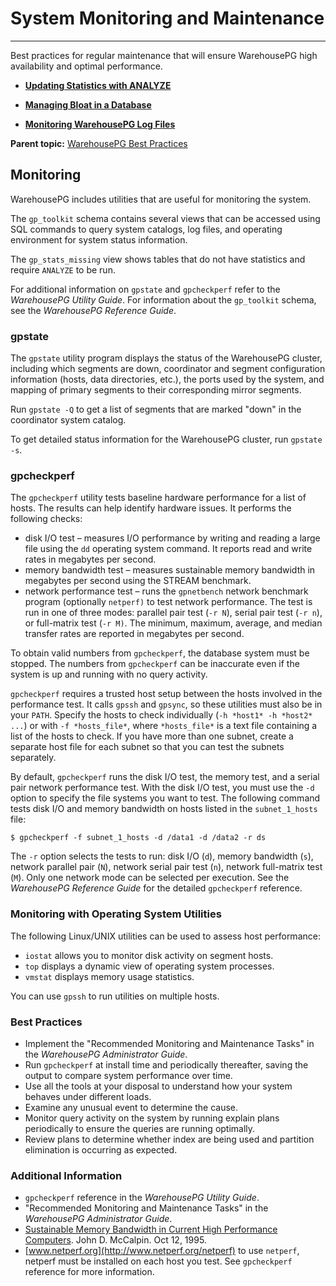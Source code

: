 # System Monitoring and Maintenance
---

Best practices for regular maintenance that will ensure WarehousePG high availability and optimal performance.

-   **[Updating Statistics with ANALYZE](analyze.html)**  

-   **[Managing Bloat in a Database](bloat.html)**  

-   **[Monitoring WarehousePG Log Files](logfiles.html)**  


**Parent topic:** [WarehousePG Best Practices](intro.html)

## <a id="topic_izw_bwb_s4"></a>Monitoring

WarehousePG includes utilities that are useful for monitoring the system.

The `gp_toolkit` schema contains several views that can be accessed using SQL commands to query system catalogs, log files, and operating environment for system status information.

The `gp_stats_missing` view shows tables that do not have statistics and require `ANALYZE` to be run.

For additional information on `gpstate` and `gpcheckperf` refer to the *WarehousePG Utility Guide*. For information about the `gp_toolkit` schema, see the *WarehousePG Reference Guide*.

### <a id="gpstate"></a>gpstate

The `gpstate` utility program displays the status of the WarehousePG cluster, including which segments are down, coordinator and segment configuration information \(hosts, data directories, etc.\), the ports used by the system, and mapping of primary segments to their corresponding mirror segments.

Run `gpstate -Q` to get a list of segments that are marked "down" in the coordinator system catalog.

To get detailed status information for the WarehousePG cluster, run `gpstate -s`.

### <a id="gpcheckperf"></a>gpcheckperf

The `gpcheckperf` utility tests baseline hardware performance for a list of hosts. The results can help identify hardware issues. It performs the following checks:

-   disk I/O test – measures I/O performance by writing and reading a large file using the `dd` operating system command. It reports read and write rates in megabytes per second.
-   memory bandwidth test – measures sustainable memory bandwidth in megabytes per second using the STREAM benchmark.
-   network performance test – runs the `gpnetbench` network benchmark program \(optionally `netperf)` to test network performance. The test is run in one of three modes: parallel pair test \(`-r N`\), serial pair test \(`-r n`\), or full-matrix test \(`-r M)`. The minimum, maximum, average, and median transfer rates are reported in megabytes per second.

To obtain valid numbers from `gpcheckperf`, the database system must be stopped. The numbers from `gpcheckperf` can be inaccurate even if the system is up and running with no query activity.

`gpcheckperf` requires a trusted host setup between the hosts involved in the performance test. It calls `gpssh` and `gpsync`, so these utilities must also be in your `PATH`. Specify the hosts to check individually \(`-h *host1* -h *host2* ...`\) or with `-f *hosts_file*`, where `*hosts_file*` is a text file containing a list of the hosts to check. If you have more than one subnet, create a separate host file for each subnet so that you can test the subnets separately.

By default, `gpcheckperf` runs the disk I/O test, the memory test, and a serial pair network performance test. With the disk I/O test, you must use the `-d` option to specify the file systems you want to test. The following command tests disk I/O and memory bandwidth on hosts listed in the `subnet_1_hosts` file:

```
$ gpcheckperf -f subnet_1_hosts -d /data1 -d /data2 -r ds
```

The `-r` option selects the tests to run: disk I/O \(`d`\), memory bandwidth \(`s`\), network parallel pair \(`N`\), network serial pair test \(`n`\), network full-matrix test \(`M`\). Only one network mode can be selected per execution. See the *WarehousePG Reference Guide* for the detailed `gpcheckperf` reference.

### <a id="monos"></a>Monitoring with Operating System Utilities

The following Linux/UNIX utilities can be used to assess host performance:

-   `iostat` allows you to monitor disk activity on segment hosts.
-   `top` displays a dynamic view of operating system processes.
-   `vmstat` displays memory usage statistics.

You can use `gpssh` to run utilities on multiple hosts.

### <a id="bp1"></a>Best Practices

-   Implement the "Recommended Monitoring and Maintenance Tasks" in the *WarehousePG Administrator Guide*.
-   Run `gpcheckperf` at install time and periodically thereafter, saving the output to compare system performance over time.
-   Use all the tools at your disposal to understand how your system behaves under different loads.
-   Examine any unusual event to determine the cause.
-   Monitor query activity on the system by running explain plans periodically to ensure the queries are running optimally.
-   Review plans to determine whether index are being used and partition elimination is occurring as expected.

### <a id="addinfo"></a>Additional Information

-   `gpcheckperf` reference in the *WarehousePG Utility Guide*.
-   "Recommended Monitoring and Maintenance Tasks" in the *WarehousePG Administrator Guide*.
-   [Sustainable Memory Bandwidth in Current High Performance Computers](http://www.cs.virginia.edu/%7Emccalpin/papers/bandwidth/bandwidth.html). John D. McCalpin. Oct 12, 1995.
-   [www.netperf.org](http://www.netperf.org/netperf) to use `netperf`, netperf must be installed on each host you test. See `gpcheckperf` reference for more information.

